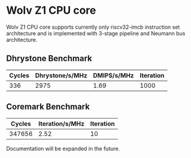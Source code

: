 # Wolv Z1 CPU core #

Wolv Z1 CPU core supports currently only riscv32-imcb instruction set architecture and is implemented with 3-stage pipeline and Neumann bus architecture.

## Dhrystone Benchmark ##
| Cycles | Dhrystone/s/MHz | DMIPS/s/MHz | Iteration |
| ------ | --------------- | ----------- | --------- |
|    336 |            2975 |        1.69 |      1000 |

## Coremark Benchmark ##
| Cycles | Iteration/s/MHz | Iteration |
| ------ | --------------- | --------- |
| 347656 |            2.52 |        10 |

Documentation will be expanded in the future.
